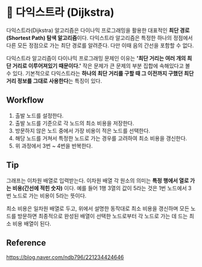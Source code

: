 # 🔣 다익스트라 (Dijkstra)
다익스트라(Dijkstra) 알고리즘은 다이나믹 프로그래밍을 활용한 대표적인 **최단 경로(Shortest Path) 탐색 알고리즘**이다. 다익스트라 알고리즘은 특정한 하나의 정점에서 다른 모든 정점으로 가는 최단 경로를 알려준다. 다만 이때 음의 간선을 포함할 수 없다.

다익스트라 알고리즘이 다이나믹 프로그래밍 문제인 이유는 **'최단 거리는 여러 개의 최단 거리로 이루어져있기 때문이다.'** 작은 문제가 큰 문제의 부분 집합에 속해있다고 볼 수 있다. 기본적으로 다익스트라는 **하나의 최단 거리를 구할 때 그 이전까지 구했던 최단 거리 정보를 그대로 사용한다**는 특징이 있다.

## Workflow
1. 출발 노드를 설정한다.
2. 출발 노드를 기준으로 각 노드의 최소 비용을 저장한다.
3. 방문하지 않은 노드 중에서 가장 비용이 적은 노드를 선택한다.
4. 해당 노드를 거쳐서 특정한 노드로 가는 경우를 고려하여 최소 비용을 갱신한다.
5. 위 과정에서 3번 ~ 4번을 반복한다.

## Tip
그래프는 이차원 배열로 입력받는다. 이차원 배열 각 원소의 의미는 **특정 행에서 열로 가는 비용(간선에 적힌 숫자)** 이다. 예를 들어 1행 3열의 값이 5라는 것은 1번 노드에서 3번 노드로 가는 비용이 5라는 뜻이다.

최소 비용은 일차원 배열로 두고, 위에서 설명한 동작대로 최소 비용을 갱신하며 모든 노드를 방문하면 최종적으로 완성된 배열이 선택한 노드로부터 각 노드로 가는 데 드는 최소 비용 배열이 된다.

## Reference
https://blog.naver.com/ndb796/221234424646
